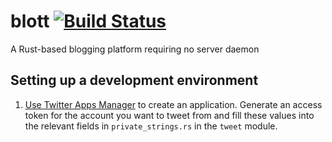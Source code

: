 # blott [![Build Status](https://travis-ci.org/alexthemitchell/blott.svg?branch=master)](https://travis-ci.org/alexthemitchell/blott)
A Rust-based blogging platform requiring no server daemon

## Setting up a development environment
1. [Use Twitter Apps Manager](https://apps.twitter.com) to create an application. Generate an access token for the account you want to tweet from and fill these values into the relevant fields in `private_strings.rs` in the `tweet` module.
